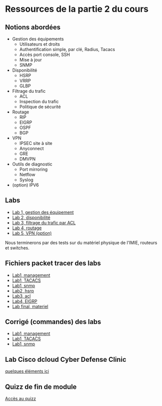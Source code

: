 # Ressources de la partie 2 du cours

## Notions abordées

- Gestion des équipements
  - Utilisateurs et droits
  - Authentification simple, par clé, Radius, Tacacs
  - Accès port console, SSH
  - Mise à jour
  - SNMP
- Disponibilité
  - HSRP
  - VRRP
  - GLBP
- Filtrage du trafic
  - ACL
  - Inspection du trafic
  - Politique de sécurité
- Routage
  - RIP
  - EIGRP
  - OSPF
  - BGP
- VPN
  - IPSEC site à site
  - Anyconnect
  - GRE
  - DMVPN
- Outils de diagnostic
  - Port mirroring
  - Netflow
  - Syslog
- (option) IPV6

## Labs

- [Lab 1, gestion des équipement](lab1management.md)
- [Lab 2, disponibilité](lab2disponibilite.md)
- [Lab 3, filtrage du trafic par ACL](lab3acl.md)
- [Lab 4, routage](lab4routage.md)
- [Lab 5, VPN (option)](lab5vpn.md)

Nous terminerons par des tests sur du matériel physique de l'IMIE, routeurs et switches.

## Fichiers packet tracer des labs

- [Lab1, management](lab1management.kt)
- [Lab1, TACACS](lab1tacacs.pkt)
- [Lab1, snmp](lab1snmp.pkt)
- [Lab2, hsrp](lab2hsrp.pkt)
- [Lab3, acl](lab3acl.pkt)
- [Lab4, EIGRP](lab4routage.md)
- [Lab final, materiel](labfinalmateriel.pkt)

## Corrigé (commandes) des labs

- [Lab1, management](lab1managementcommandes.md)
- [Lab1, TACACS](lab1tacacscommandes.md)
- [Lab1, snmp](lab1snmpcommandes.md)

## Lab Cisco dcloud Cyber Defense Clinic

[quelques éléments ici](labciscocyberdefenseclinic.md)

## Quizz de fin de module

[Accès au quizz](https://goo.gl/forms/gYBrE1SQ9v0SPXuW2)